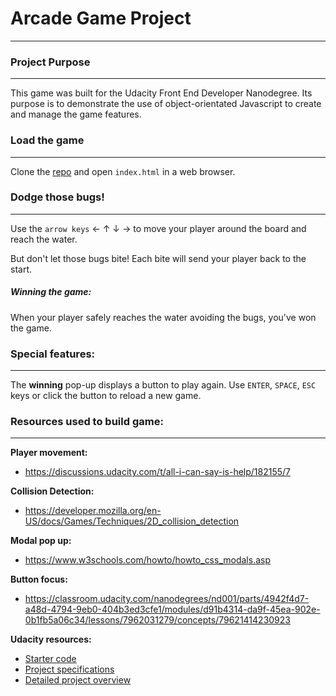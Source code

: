 # Arcade Game Project
---
### Project Purpose
---
This game was built for the Udacity Front End Developer Nanodegree. Its purpose is to demonstrate the use of object-orientated Javascript to create and manage the game features.

### Load the game
---
Clone the [repo](https://github.com/josephine-mattina/arcade-game) and open `index.html` in a web browser.

### Dodge those bugs!
---
Use the `arrow keys` &larr; &uarr; &darr; &rarr; to move your player around the board and reach the water.

But don't let those bugs bite! Each bite will send your player back to the start.

##### Winning the game:
When your player safely reaches the water avoiding the bugs, you've won the game.

### Special features:
---
The **winning** pop-up displays a button to play again. Use `ENTER`, `SPACE`, `ESC` keys or click the button to reload a new game.

### Resources used to build game:
---
**Player movement:**
- https://discussions.udacity.com/t/all-i-can-say-is-help/182155/7

**Collision Detection:**
- https://developer.mozilla.org/en-US/docs/Games/Techniques/2D_collision_detection

**Modal pop up:**
- https://www.w3schools.com/howto/howto_css_modals.asp

**Button focus:**
- https://classroom.udacity.com/nanodegrees/nd001/parts/4942f4d7-a48d-4794-9eb0-404b3ed3cfe1/modules/d91b4314-da9f-45ea-902e-0b1fb5a06c34/lessons/7962031279/concepts/79621414230923

**Udacity resources:**
- [Starter code](https://github.com/udacity/frontend-nanodegree-arcade-game)
- [Project specifications](https://review.udacity.com/#!/rubrics/15/view)
- [Detailed project overview](https://discussions.udacity.com/t/a-study-in-javascript-frogger-arcade-game-clone/38871)